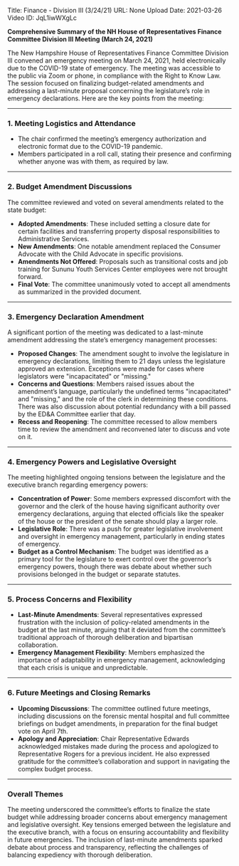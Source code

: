 Title: Finance - Division III (3/24/21)
URL: None
Upload Date: 2021-03-26
Video ID: JqL1iwWXgLc

**Comprehensive Summary of the NH House of Representatives Finance Committee Division III Meeting (March 24, 2021)**

The New Hampshire House of Representatives Finance Committee Division III convened an emergency meeting on March 24, 2021, held electronically due to the COVID-19 state of emergency. The meeting was accessible to the public via Zoom or phone, in compliance with the Right to Know Law. The session focused on finalizing budget-related amendments and addressing a last-minute proposal concerning the legislature’s role in emergency declarations. Here are the key points from the meeting:

---

### **1. Meeting Logistics and Attendance**
- The chair confirmed the meeting’s emergency authorization and electronic format due to the COVID-19 pandemic.
- Members participated in a roll call, stating their presence and confirming whether anyone was with them, as required by law.

---

### **2. Budget Amendment Discussions**
The committee reviewed and voted on several amendments related to the state budget:
- **Adopted Amendments**: These included setting a closure date for certain facilities and transferring property disposal responsibilities to Administrative Services.
- **New Amendments**: One notable amendment replaced the Consumer Advocate with the Child Advocate in specific provisions.
- **Amendments Not Offered**: Proposals such as transitional costs and job training for Sununu Youth Services Center employees were not brought forward.
- **Final Vote**: The committee unanimously voted to accept all amendments as summarized in the provided document.

---

### **3. Emergency Declaration Amendment**
A significant portion of the meeting was dedicated to a last-minute amendment addressing the state’s emergency management processes:
- **Proposed Changes**: The amendment sought to involve the legislature in emergency declarations, limiting them to 21 days unless the legislature approved an extension. Exceptions were made for cases where legislators were "incapacitated" or "missing."
- **Concerns and Questions**: Members raised issues about the amendment’s language, particularly the undefined terms "incapacitated" and "missing," and the role of the clerk in determining these conditions. There was also discussion about potential redundancy with a bill passed by the ED&A Committee earlier that day.
- **Recess and Reopening**: The committee recessed to allow members time to review the amendment and reconvened later to discuss and vote on it.

---

### **4. Emergency Powers and Legislative Oversight**
The meeting highlighted ongoing tensions between the legislature and the executive branch regarding emergency powers:
- **Concentration of Power**: Some members expressed discomfort with the governor and the clerk of the house having significant authority over emergency declarations, arguing that elected officials like the speaker of the house or the president of the senate should play a larger role.
- **Legislative Role**: There was a push for greater legislative involvement and oversight in emergency management, particularly in ending states of emergency.
- **Budget as a Control Mechanism**: The budget was identified as a primary tool for the legislature to exert control over the governor’s emergency powers, though there was debate about whether such provisions belonged in the budget or separate statutes.

---

### **5. Process Concerns and Flexibility**
- **Last-Minute Amendments**: Several representatives expressed frustration with the inclusion of policy-related amendments in the budget at the last minute, arguing that it deviated from the committee’s traditional approach of thorough deliberation and bipartisan collaboration.
- **Emergency Management Flexibility**: Members emphasized the importance of adaptability in emergency management, acknowledging that each crisis is unique and unpredictable.

---

### **6. Future Meetings and Closing Remarks**
- **Upcoming Discussions**: The committee outlined future meetings, including discussions on the forensic mental hospital and full committee briefings on budget amendments, in preparation for the final budget vote on April 7th.
- **Apology and Appreciation**: Chair Representative Edwards acknowledged mistakes made during the process and apologized to Representative Rogers for a previous incident. He also expressed gratitude for the committee’s collaboration and support in navigating the complex budget process.

---

### **Overall Themes**
The meeting underscored the committee’s efforts to finalize the state budget while addressing broader concerns about emergency management and legislative oversight. Key tensions emerged between the legislature and the executive branch, with a focus on ensuring accountability and flexibility in future emergencies. The inclusion of last-minute amendments sparked debate about process and transparency, reflecting the challenges of balancing expediency with thorough deliberation.